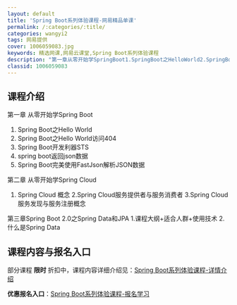 ```yaml
---
layout: default
title: 'Spring Boot系列体验课程-网易精品单课'
permalink: /:categories/:title/
categories: wangyi2
tags: 网易提供
cover: 1006059083.jpg
keywords: 精选网课,网易云课堂,Spring Boot系列体验课程
description: "第一章从零开始学SpringBoot1.SpringBoot之HelloWorld2.SpringBoot之HelloWorld访问4043.SpringBoot开发利器STS4.sprin"
classid: 1006059083
---
```


## 课程介绍

第一章 从零开始学Spring Boot
1. Spring Boot之Hello World
2. Spring Boot之Hello World访问404
3. Spring Boot开发利器STS
4. spring boot返回json数据
5. Spring Boot完美使用FastJson解析JSON数据

第二章 从零开始学Spring Cloud
1. Spring Cloud 概念
2.Spring Cloud服务提供者与服务消费者
3.Spring Cloud 服务发现与服务注册概念

第三章Spring Boot 2.0之Spring Data和JPA
1.课程大纲+适合人群+使用技术
2.什么是Spring Data

## 课程内容与报名入口

部分课程 **限时** 折扣中，课程内容详细介绍见：[Spring Boot系列体验课程-详情介绍](https://study.163.com/course/introduction/1006059083.htm?share=1&shareId=1025206652&utm_campaign=share&utm_medium=iphoneShare&utm_source=&utm_u=1025206652)

**优惠报名入口**：[Spring Boot系列体验课程-报名学习](https://study.163.com/course/introduction/1006059083.htm?share=1&shareId=1025206652&utm_campaign=share&utm_medium=iphoneShare&utm_source=&utm_u=1025206652)

